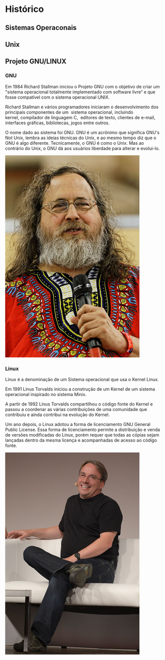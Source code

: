 # Histórico #

## Sistemas Operaconais ##

## Unix ##

## Projeto GNU/LINUX ##

### GNU ###
>
Em 1984 Richard Stallman iniciou o Projeto GNU com o objetivo de criar um "sistema operacional totalmente 
implementado com software livre“ e que fosse compatível com o sistema operacional UNIX.
>
> 
Richard Stallman e vários programadores iniciaram o desenvolvimento dos principais componentes de um 
sistema operacional, incluindo kernel, compilador de linguagem C,  editores de texto,  clientes de e-mail, 
interfaces gráficas, bibliotecas, jogos entre outros.
>

>
O nome dado ao sistema foi GNU. GNU é um acrônimo que significa GNU's Not Unix, lembra as ideias técnicas 
do Unix, e ao mesmo tempo diz que o GNU é algo diferente. 
Tecnicamente, o GNU é como o Unix. Mas ao contrário do Unix, o GNU dá aos usuários liberdade para alterar 
e evolui-lo.
>
 
![Richard Stalman em 2014.](/99-figuras/richard_stalman.png)

### Linux ###
>
Linux é a denominação de um Sistema operacional que usa o Kernel Linux. 
>
>
Em 1991 Linus Torvalds iniciou a construção de um Kernel de um sistema operacional inspirado 
no sistema Minix.  
>

>
A partir de 1992 Linus Torvalds compartilhou o código fonte do Kernel e passou a coordenar as 
várias contribuições de uma comunidade que contribuiu e ainda contribui na evolução do Kernel.   
>

>
Um ano depois, o Linux adotou a forma de licenciamento GNU General Public License. Essa forma de 
licenciamento permite a distribuição e venda de versões modificadas do Linux, porém requer que 
todas as cópias sejam lançadas dentro da mesma licença e acompanhadas de acesso ao código fonte.
>

![Linus Torvalds em 2014.](/99-figuras/linus_torvalds.png)